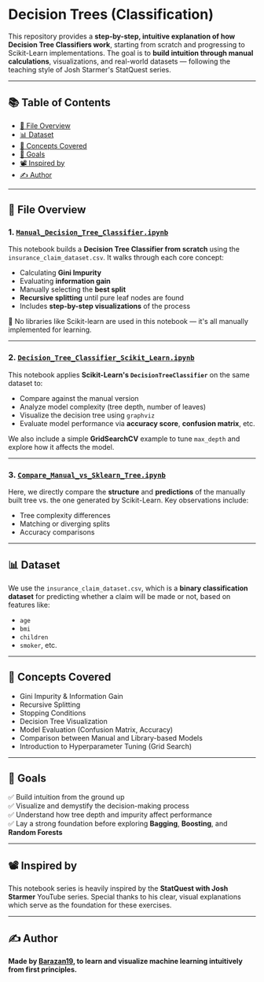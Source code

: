 # Decision Trees (Classification)

This repository provides a **step-by-step, intuitive explanation of how Decision Tree Classifiers work**, starting from scratch and progressing to Scikit-Learn implementations. The goal is to **build intuition through manual calculations**, visualizations, and real-world datasets — following the teaching style of Josh Starmer's StatQuest series.

---

## 📚 Table of Contents

- [📁 File Overview](#-file-overview)
- [📊 Dataset](#-dataset)
- [🧠 Concepts Covered](#-concepts-covered)
- [📌 Goals](#-goals)
- [📽️ Inspired by](#-inspired-by)
- [✍️ Author](#️-author)

---

## 📁 File Overview

### 1. [`Manual_Decision_Tree_Classifier.ipynb`](https://github.com/Barazan19/Machine-Learning/blob/main/Decision%20Trees%20(Classification)/Manual_Decision_Tree_Classifier.ipynb)
This notebook builds a **Decision Tree Classifier from scratch** using the `insurance_claim_dataset.csv`. It walks through each core concept:
- Calculating **Gini Impurity**
- Evaluating **information gain**
- Manually selecting the **best split**
- **Recursive splitting** until pure leaf nodes are found
- Includes **step-by-step visualizations** of the process

📌 No libraries like Scikit-learn are used in this notebook — it's all manually implemented for learning.

---

### 2. [`Decision_Tree_Classifier_Scikit_Learn.ipynb`](https://github.com/Barazan19/Machine-Learning/blob/main/Decision%20Trees%20(Classification)/Decision_Tree_Classifier_Scikit_Learn.ipynb)
This notebook applies **Scikit-Learn's `DecisionTreeClassifier`** on the same dataset to:
- Compare against the manual version
- Analyze model complexity (tree depth, number of leaves)
- Visualize the decision tree using `graphviz`
- Evaluate model performance via **accuracy score**, **confusion matrix**, etc.

We also include a simple **GridSearchCV** example to tune `max_depth` and explore how it affects the model.

---

### 3. [`Compare_Manual_vs_Sklearn_Tree.ipynb`](https://github.com/Barazan19/Machine-Learning/blob/main/Decision%20Trees%20(Classification)/Compare_Manual_vs_Sklearn_Tree.ipynb)
Here, we directly compare the **structure** and **predictions** of the manually built tree vs. the one generated by Scikit-Learn. Key observations include:
- Tree complexity differences
- Matching or diverging splits
- Accuracy comparisons

---

## 📊 Dataset

We use the `insurance_claim_dataset.csv`, which is a **binary classification dataset** for predicting whether a claim will be made or not, based on features like:
- `age`
- `bmi`
- `children`
- `smoker`, etc.

---

## 🧠 Concepts Covered

- Gini Impurity & Information Gain
- Recursive Splitting
- Stopping Conditions
- Decision Tree Visualization
- Model Evaluation (Confusion Matrix, Accuracy)
- Comparison between Manual and Library-based Models
- Introduction to Hyperparameter Tuning (Grid Search)

---

## 📌 Goals

✅ Build intuition from the ground up  
✅ Visualize and demystify the decision-making process  
✅ Understand how tree depth and impurity affect performance  
✅ Lay a strong foundation before exploring **Bagging**, **Boosting**, and **Random Forests**

---

## 📽️ Inspired by

This notebook series is heavily inspired by the **StatQuest with Josh Starmer** YouTube series. Special thanks to his clear, visual explanations which serve as the foundation for these exercises.

---

## ✍️ Author

**Made by [Barazan19](https://github.com/Barazan19), to learn and visualize machine learning intuitively from first principles.**
